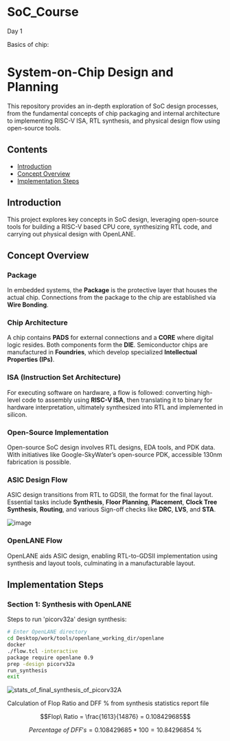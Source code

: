 # SoC_Course

Day 1

Basics of chip:

# System-on-Chip Design and Planning

This repository provides an in-depth exploration of SoC design processes, from the fundamental concepts of chip packaging and internal architecture to implementing RISC-V ISA, RTL synthesis, and physical design flow using open-source tools. 

## Contents
- [Introduction](#introduction)
- [Concept Overview](#concept-overview)
- [Implementation Steps](#implementation-steps)

## Introduction
This project explores key concepts in SoC design, leveraging open-source tools for building a RISC-V based CPU core, synthesizing RTL code, and carrying out physical design with OpenLANE.

## Concept Overview

### Package
In embedded systems, the **Package** is the protective layer that houses the actual chip. Connections from the package to the chip are established via **Wire Bonding**.

### Chip Architecture
A chip contains **PADS** for external connections and a **CORE** where digital logic resides. Both components form the **DIE**. Semiconductor chips are manufactured in **Foundries**, which develop specialized **Intellectual Properties (IPs)**.

### ISA (Instruction Set Architecture)
For executing software on hardware, a flow is followed: converting high-level code to assembly using **RISC-V ISA**, then translating it to binary for hardware interpretation, ultimately synthesized into RTL and implemented in silicon.

### Open-Source Implementation
Open-source SoC design involves RTL designs, EDA tools, and PDK data. With initiatives like Google-SkyWater’s open-source PDK, accessible 130nm fabrication is possible.

### ASIC Design Flow
ASIC design transitions from RTL to GDSII, the format for the final layout. Essential tasks include **Synthesis**, **Floor Planning**, **Placement**, **Clock Tree Synthesis**, **Routing**, and various Sign-off checks like **DRC**, **LVS**, and **STA**.

![image]()
### OpenLANE Flow
OpenLANE aids ASIC design, enabling RTL-to-GDSII implementation using synthesis and layout tools, culminating in a manufacturable layout.

## Implementation Steps

### Section 1: Synthesis with OpenLANE
Steps to run 'picorv32a' design synthesis:
```bash
# Enter OpenLANE directory
cd Desktop/work/tools/openlane_working_dir/openlane
docker
./flow.tcl -interactive
package require openlane 0.9
prep -design picorv32a
run_synthesis
exit

```

![stats_of_final_synthesis_of_picorv32A](https://github.com/user-attachments/assets/3be7140b-e30a-4ff3-8776-e01dc517cead)

Calculation of Flop Ratio and DFF % from synthesis statistics report file

```math
Flop\ Ratio = \frac{1613}{14876} = 0.108429685
```
```math
Percentage\ of\ DFF's = 0.108429685 * 100 = 10.84296854\ \%
```
